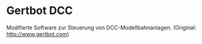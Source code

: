 # Gertbot DCC

Modifierte Software zur Steuerung von DCC-Modellbahnanlagen. (Original: http://www.gertbot.com)
